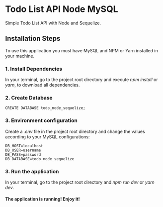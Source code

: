 # Todo List API Node MySQL
Simple Todo List API with Node and Sequelize.

## Installation Steps
To use this application you must have MySQL and NPM or Yarn installed in your machine.

### 1. Install Dependencies 
In your terminal, go to the project root directory and execute *npm install* or *yarn*, to download all dependencies.

### 2. Create Database

    CREATE DATABASE todo_node_sequelize;
    

### 3. Environment configuration
Create a *.env* file in the project root directory and change the values according to your MySQL configurations:

    DB_HOST=localhost
    DB_USER=username
    DB_PASS=password
    DB_DATABASE=todo_node_sequelize


### 3. Run the application
In your terminal, go to the project root directory and *npm run dev* or *yarn dev*.

#### The application is running! Enjoy it!





